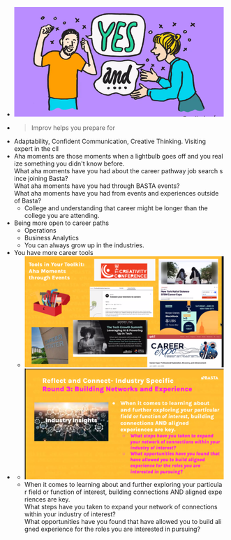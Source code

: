 - ![image.png](../assets/image_1715440153151_0.png)
- > Improv helps you prepare for
- Adaptability, Confident Communication, Creative Thinking. Visiting expert in the cll
- Aha moments are those moments when a lightbulb goes off and you realize something you didn't know before.
  What aha moments have you had about the career pathway job search since joining Basta?
  What aha moments have you had through BASTA events?
  What aha moments have you had from events and experiences outside of Basta?
	- College and understanding that career might be longer than the college you are attending.
- Being more open to career paths
	- Operations
	- Business Analytics
	- You can always grow up in the industries.
- You have more career tools
	- ![image.png](../assets/image_1715637068556_0.png)
-
	- ![image.png](../assets/image_1715637929225_0.png)
	- When it comes to learning about and further exploring your particular field or function of interest, building connections AND aligned experiences are key.
	  What steps have you taken to expand your network of connections within your industry of interest?
	  What opportunities have you found that have allowed you to build aligned experience for the roles you are interested in pursuing?